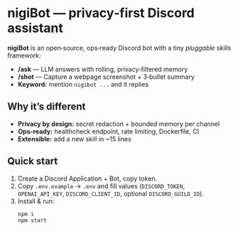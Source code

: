# nigiBot — privacy‑first Discord assistant

**nigiBot** is an open‑source, ops‑ready Discord bot with a tiny *pluggable skills* framework:
- **/ask** — LLM answers with rolling, privacy‑filtered memory
- **/shot** — Capture a webpage screenshot + 3‑bullet summary
- **Keyword:** mention `nigibot ...` and it replies

## Why it’s different
- **Privacy by design:** secret redaction + bounded memory per channel
- **Ops‑ready:** healthcheck endpoint, rate limiting, Dockerfile, CI
- **Extensible:** add a new skill in ~15 lines

## Quick start
1. Create a Discord Application + Bot, copy token.
2. Copy `.env.example` → `.env` and fill values (`DISCORD_TOKEN`, `OPENAI_API_KEY`, `DISCORD_CLIENT_ID`, optional `DISCORD_GUILD_ID`).
3. Install & run:
   ```bash
   npm i
   npm start